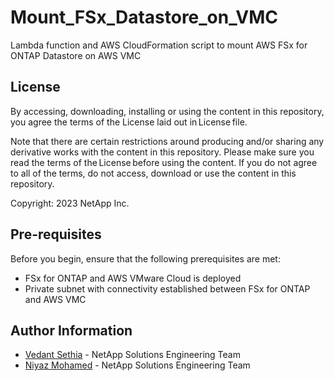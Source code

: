 # Mount_FSx_Datastore_on_VMC
Lambda function and AWS CloudFormation script to mount AWS FSx for ONTAP Datastore on AWS VMC 

## License
By accessing, downloading, installing or using the content in this repository, you agree the terms of the License laid out in License file.

Note that there are certain restrictions around producing and/or sharing any derivative works with the content in this repository. Please make sure you read the terms of the License before using the content. If you do not agree to all of the terms, do not access, download or use the content in this repository.

Copyright: 2023 NetApp Inc.

## Pre-requisites
Before you begin, ensure that the following prerequisites are met: 

* FSx for ONTAP and AWS VMware Cloud is deployed
* Private subnet with connectivity established between FSx for ONTAP and AWS VMC


## Author Information

- [Vedant Sethia](mailto:vedant.sethia@netapp.com) - NetApp Solutions Engineering Team
- [Niyaz Mohamed](mailto:niyaz.mohamed@netapp.com) - NetApp Solutions Engineering Team
